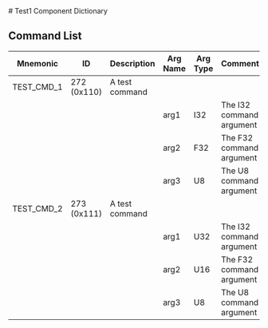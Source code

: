 <title>Test1 Component Dictionary</title>
# Test1 Component Dictionary


## Command List

|Mnemonic|ID|Description|Arg Name|Arg Type|Comment
|---|---|---|---|---|---|
|TEST_CMD_1|272 (0x110)|A test command| | |
| | | |arg1|I32|The I32 command argument|
| | | |arg2|F32|The F32 command argument|
| | | |arg3|U8|The U8 command argument|
|TEST_CMD_2|273 (0x111)|A test command| | |
| | | |arg1|U32|The I32 command argument|
| | | |arg2|U16|The F32 command argument|
| | | |arg3|U8|The U8 command argument|


